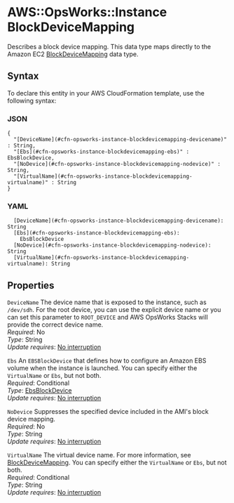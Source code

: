 # AWS::OpsWorks::Instance BlockDeviceMapping<a name="aws-properties-opsworks-instance-blockdevicemapping"></a>

Describes a block device mapping\. This data type maps directly to the Amazon EC2 [BlockDeviceMapping](https://docs.aws.amazon.com/AWSEC2/latest/APIReference/API_BlockDeviceMapping.html) data type\.

## Syntax<a name="aws-properties-opsworks-instance-blockdevicemapping-syntax"></a>

To declare this entity in your AWS CloudFormation template, use the following syntax:

### JSON<a name="aws-properties-opsworks-instance-blockdevicemapping-syntax.json"></a>

```
{
  "[DeviceName](#cfn-opsworks-instance-blockdevicemapping-devicename)" : String,
  "[Ebs](#cfn-opsworks-instance-blockdevicemapping-ebs)" : EbsBlockDevice,
  "[NoDevice](#cfn-opsworks-instance-blockdevicemapping-nodevice)" : String,
  "[VirtualName](#cfn-opsworks-instance-blockdevicemapping-virtualname)" : String
}
```

### YAML<a name="aws-properties-opsworks-instance-blockdevicemapping-syntax.yaml"></a>

```
  [DeviceName](#cfn-opsworks-instance-blockdevicemapping-devicename): String
  [Ebs](#cfn-opsworks-instance-blockdevicemapping-ebs):
    EbsBlockDevice
  [NoDevice](#cfn-opsworks-instance-blockdevicemapping-nodevice): String
  [VirtualName](#cfn-opsworks-instance-blockdevicemapping-virtualname): String
```

## Properties<a name="aws-properties-opsworks-instance-blockdevicemapping-properties"></a>

`DeviceName` <a name="cfn-opsworks-instance-blockdevicemapping-devicename"></a>
The device name that is exposed to the instance, such as `/dev/sdh`\. For the root device, you can use the explicit device name or you can set this parameter to `ROOT_DEVICE` and AWS OpsWorks Stacks will provide the correct device name\.  
_Required_: No  
_Type_: String  
_Update requires_: [No interruption](https://docs.aws.amazon.com/AWSCloudFormation/latest/UserGuide/using-cfn-updating-stacks-update-behaviors.html#update-no-interrupt)

`Ebs` <a name="cfn-opsworks-instance-blockdevicemapping-ebs"></a>
An `EBSBlockDevice` that defines how to configure an Amazon EBS volume when the instance is launched\. You can specify either the `VirtualName` or `Ebs`, but not both\.  
_Required_: Conditional  
_Type_: [EbsBlockDevice](aws-properties-opsworks-instance-ebsblockdevice.md)  
_Update requires_: [No interruption](https://docs.aws.amazon.com/AWSCloudFormation/latest/UserGuide/using-cfn-updating-stacks-update-behaviors.html#update-no-interrupt)

`NoDevice` <a name="cfn-opsworks-instance-blockdevicemapping-nodevice"></a>
Suppresses the specified device included in the AMI's block device mapping\.  
_Required_: No  
_Type_: String  
_Update requires_: [No interruption](https://docs.aws.amazon.com/AWSCloudFormation/latest/UserGuide/using-cfn-updating-stacks-update-behaviors.html#update-no-interrupt)

`VirtualName` <a name="cfn-opsworks-instance-blockdevicemapping-virtualname"></a>
The virtual device name\. For more information, see [BlockDeviceMapping](https://docs.aws.amazon.com/AWSEC2/latest/APIReference/API_BlockDeviceMapping.html)\. You can specify either the `VirtualName` or `Ebs`, but not both\.  
_Required_: Conditional  
_Type_: String  
_Update requires_: [No interruption](https://docs.aws.amazon.com/AWSCloudFormation/latest/UserGuide/using-cfn-updating-stacks-update-behaviors.html#update-no-interrupt)
